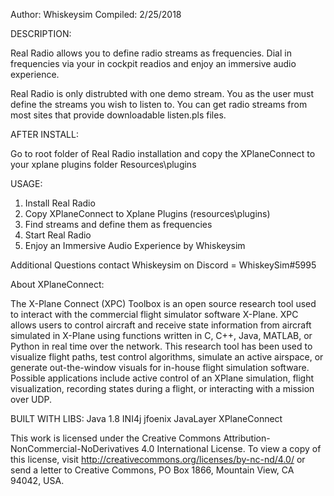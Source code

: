 Author: Whiskeysim
Compiled: 2/25/2018

DESCRIPTION:

Real Radio allows you to define radio streams as frequencies. Dial in 
frequencies via your in cockpit readios and enjoy an immersive audio
experience.

Real Radio is only distrubted with one demo stream. You as the user
must define the streams you wish to listen to. You can get radio
streams from most sites that provide downloadable listen.pls files.


AFTER INSTALL:

Go to root folder of Real Radio installation and copy the XPlaneConnect to 
your xplane plugins folder Resources\plugins

USAGE:

1. Install Real Radio
2. Copy XPlaneConnect to Xplane Plugins (resources\plugins\)
3. Find streams and define them as frequencies
4. Start Real Radio
5. Enjoy an Immersive Audio Experience by Whiskeysim

Additional Questions contact Whiskeysim on Discord = WhiskeySim#5995


About XPlaneConnect:

The X-Plane Connect (XPC) Toolbox is an open source research tool used to
interact with the commercial flight simulator software X-Plane. XPC allows users
to control aircraft and receive state information from aircraft simulated in
X-Plane using functions written in C, C++, Java, MATLAB, or Python in real time over the
network. This research tool has been used to visualize flight paths, test control
algorithms, simulate an active airspace, or generate out-the-window visuals for
in-house flight simulation software. Possible applications include active control
of an XPlane simulation, flight visualization, recording states during a flight,
or interacting with a mission over UDP.

BUILT WITH LIBS:
Java 1.8
INI4j
jfoenix
JavaLayer
XPlaneConnect

This work is licensed under the Creative Commons Attribution-NonCommercial-NoDerivatives 
4.0 International License. To view a copy of this license, visit 
http://creativecommons.org/licenses/by-nc-nd/4.0/ or send a letter to Creative Commons, 
PO Box 1866, Mountain View, CA 94042, USA.


